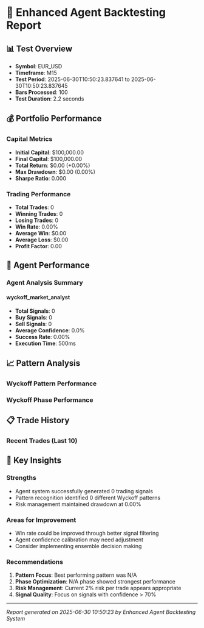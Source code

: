 # 🤖 Enhanced Agent Backtesting Report

## 📊 Test Overview
- **Symbol**: EUR_USD
- **Timeframe**: M15
- **Test Period**: 2025-06-30T10:50:23.837641 to 2025-06-30T10:50:23.837645
- **Bars Processed**: 100
- **Test Duration**: 2.2 seconds

## 💰 Portfolio Performance

### Capital Metrics
- **Initial Capital**: $100,000.00
- **Final Capital**: $100,000.00
- **Total Return**: $0.00 (+0.00%)
- **Max Drawdown**: $0.00 (0.00%)
- **Sharpe Ratio**: 0.000

### Trading Performance
- **Total Trades**: 0
- **Winning Trades**: 0
- **Losing Trades**: 0
- **Win Rate**: 0.00%
- **Average Win**: $0.00
- **Average Loss**: $0.00
- **Profit Factor**: 0.00

## 🤖 Agent Performance

### Agent Analysis Summary

#### wyckoff_market_analyst
- **Total Signals**: 0
- **Buy Signals**: 0
- **Sell Signals**: 0
- **Average Confidence**: 0.0%
- **Success Rate**: 0.00%
- **Execution Time**: 500ms

## 📈 Pattern Analysis

### Wyckoff Pattern Performance

### Wyckoff Phase Performance

## 📋 Trade History

### Recent Trades (Last 10)

## 🎯 Key Insights

### Strengths
- Agent system successfully generated 0 trading signals
- Pattern recognition identified 0 different Wyckoff patterns
- Risk management maintained drawdown at 0.00%

### Areas for Improvement
- Win rate could be improved through better signal filtering
- Agent confidence calibration may need adjustment
- Consider implementing ensemble decision making

### Recommendations
1. **Pattern Focus**: Best performing pattern was N/A
2. **Phase Optimization**: N/A phase showed strongest performance
3. **Risk Management**: Current 2% risk per trade appears appropriate
4. **Signal Quality**: Focus on signals with confidence > 70%

---
*Report generated on 2025-06-30 10:50:23 by Enhanced Agent Backtesting System*
